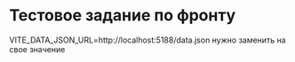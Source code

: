 # Тестовое задание по фронту 

VITE_DATA_JSON_URL=http://localhost:5188/data.json нужно заменить на свое значение 

